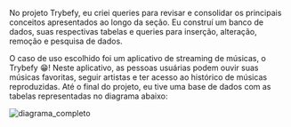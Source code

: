 No projeto Trybefy, eu criei queries para revisar e consolidar os principais conceitos apresentados ao longo da seção. Eu construí um banco de dados, suas respectivas tabelas e queries para inserção, alteração, remoção e pesquisa de dados.

O caso de uso escolhido foi um aplicativo de streaming de músicas, o Trybefy 😁! Neste aplicativo, as pessoas usuárias podem ouvir suas músicas favoritas, seguir artistas e ter acesso ao histórico de músicas reproduzidas. Até o final do projeto, eu tive uma base de dados com as tabelas representadas no diagrama abaixo:

![diagrama_completo](https://github.com/user-attachments/assets/f930ee6c-d13d-4555-9674-e649440bb383)
